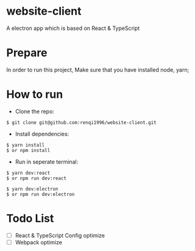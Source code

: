 # website-client

A electron app which is based on React &amp; TypeScript

# Prepare

In order to run this project, Make sure that you have installed node, yarn;

# How to run

- Clone the repo:

```
$ git clone git@github.com:renqi1996/website-client.git
```

- Install dependencies:

```
$ yarn install
$ or npm install
```

- Run in seperate terminal:

```
$ yarn dev:react
$ or npm run dev:react
```

```
$ yarn dev:electron
$ or npm run dev:electron
```

# Todo List

- [ ] React & TypeScript Config optimize
- [ ] Webpack optimize
